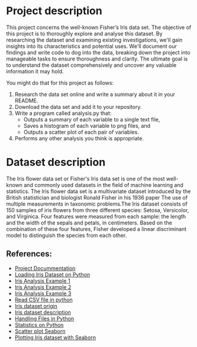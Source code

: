 # Project description
This project concerns the well-known Fisher’s Iris data set. The objective of this project is to thoroughly explore and analyse this dataset. 
By researching the dataset and examining existing investigations, we'll gain insights into its characteristics and potential uses. We'll document our findings and write code to dog into the data, breaking down the project into manageable tasks to ensure thoroughness and clarity. The ultimate goal is to understand the dataset comprehensively and uncover any valuable information it may hold.

You might do that for this project as follows:
1. Research the data set online and write a summary about it in your README.
2. Download the data set and add it to your repository.
3. Write a program called analysis.py that:
    - Outputs a summary of each variable to a single text file,
    - Saves a histogram of each variable to png files, and
    - Outputs a scatter plot of each pair of variables.
4. Performs any other analysis you think is appropriate.

# Dataset description
The Iris flower data set or Fisher's Iris data set is one of the most well-known and commonly used datasets in the field of machine learning and statistics.
The Iris flower data set is a multivariate dataset introduced by the British statistician and biologist Ronald Fisher in his 1936 paper The use of multiple measurements in taxonomic problems.The Iris dataset consists of 150 samples of iris flowers from three different species: Setosa, Versicolor, and Virginica.  Four features were measured from each sample: the length and the width of the sepals and petals, in centimeters. Based on the combination of these four features, Fisher developed a linear discriminant model to distinguish the species from each other.

## References:
- [Project Docummentation](https://atu-main-mdl-euwest1.s3.eu-west-1.amazonaws.com/66/82/6682ae48f67ebab9c769ddae345221f3d6405bfe?response-content-disposition=inline%3B%20filename%3D%22Project%202024.pdf%22&response-content-type=application%2Fpdf&X-Amz-Content-Sha256=UNSIGNED-PAYLOAD&X-Amz-Algorithm=AWS4-HMAC-SHA256&X-Amz-Credential=AKIAWRN6GJFLWCMOG6H7%2F20240505%2Feu-west-1%2Fs3%2Faws4_request&X-Amz-Date=20240505T140226Z&X-Amz-SignedHeaders=host&X-Amz-Expires=21574&X-Amz-Signature=5e168ee79b6edbda08e4bf5489f6e3b4ae4803d0a25cd890a5b2f597db45c419)
- [Loading Iris Dataset on Python](https://www.angela1c.com/projects/iris_project/downloading-iris/)
- [Iris Analysis Example 1](https://github.com/abhikumar22/Exploratory-Data-Analysis-on-IRIS-Dataset/blob/master/EDA_Flower.ipynb)
- [Iris Analysis Example 2](https://medium.com/analytics-vidhya/exploratory-data-analysis-iris-dataset-4df6f045cda)
- [Iris Analysis Example 3](https://www.hackersrealm.net/post/iris-dataset-analysis-using-python)
- [Read CSV file in python](https://www.analyticsvidhya.com/blog/2021/08/python-tutorial-working-with-csv-file-for-data-science/)
- [Iris dataset origin](https://www.kaggle.com/datasets/arshid/iris-flower-dataset)
- [Iris dataset description](https://www.geeksforgeeks.org/iris-dataset/)
- [Handling Files in Python](https://www.w3schools.com/python/python_file_write.asp)
- [Statistics on Python](https://www.w3schools.com/python/ref_stat_mean.asp)
- [Scatter plot Seaborn](https://seaborn.pydata.org/generated/seaborn.scatterplot.html)
- [Plotting Iris dataset with Seaborn](https://www.tutorialspoint.com/plotting-graph-for-iris-dataset-using-seaborn-and-matplotlib)